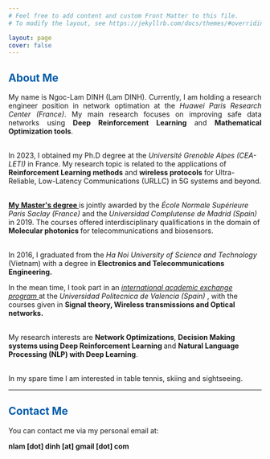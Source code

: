 ```yaml
---
# Feel free to add content and custom Front Matter to this file.
# To modify the layout, see https://jekyllrb.com/docs/themes/#overriding-theme-defaults

layout: page
cover: false
---
```

<h2 class="h1" style="color: rgb(1,92,171)" id="about">About Me </h2>
<p align="justify">
My name is Ngoc-Lam DINH (Lam DINH). Currently, I am holding a research engineer position in network optimation at the <i> Huawei Paris Research Center (France)</i>. My main research focuses on improving safe data networks using <b>Deep Reinforcement Learning</b> and <b>Mathematical Optimization tools</b>. <br> <br>

In 2023, I obtained my Ph.D degree at the <i> Université Grenoble Alpes (CEA-LETI) </i> in France. My research topic is related to the applications of <b>Reinforcement Learning methods</b> and <b>wireless protocols</b> for Ultra-Reliable, Low-Latency Communications (URLLC) in 5G systems and beyond. <br> <br>
<!-- Under supervision of <a href="https://fr.linkedin.com/in/emilio-calvanese-strinati-6g"><b> Prof. Emilio Calvanese Strinati</b> </a> and <a href="https://fr.linkedin.com/in/mickael-maman-6b1a3a82"> <b> Mr. Mickael Mamän </b> </a>, my research topic jointly applies <b> Learning methods </b> and <b> Advanced communication protocols </b> for Ultra-Reliable and Low-Latency Communications <b> (URLLC) </b> in 5G systems and beyond.<br> <br> -->

<a href="http://monabiphot.ens-paris-saclay.fr/"><b> My Master's degree </b> </a> is jointly awarded by the <i> École Normale Supérieure Paris Saclay (France) </i> and the <i> Universidad Complutense de Madrid (Spain) </i> in 2019. The courses offered interdisciplinary qualifications in the domain of <b> Molecular photonics </b> for telecommunications and biosensors.<br> <br>

In 2016, I graduated from the <i> Ha Noi University of Science and Technology </i> (Vietnam) with a degree in <b> Electronics and Telecommunications Engineering. </b> 
<!--My training mainly focused on several areas: <b> (1) Digital signal processing, (2) Mobile and wireless communications and (3) Embedded systems</b>.--> In the mean time, I took part in an <a href="http://www.upv.es/titulaciones/MUTSRC/indexi.html"> <i> international academic exchange program </i> </a> at the <i> Universidad Politecnica de Valencia (Spain) </i>, with the courses given in <b> Signal theory, Wireless transmissions and Optical networks. </b> <br>  <br>

My research interests are <b> Network Optimizations</b>, <b> Decision Making systems using Deep Reinforcement Learning </b> and <b> Natural Language Processing (NLP) with Deep Learning</b>. <br> <br>
<!-- Advanced communication protocols (wireless and data networks) based on (safe) -->
In my spare time I am interested in table tennis, skiing and sightseeing.<br>

</p>

---
<h2 class="h1" style="color: rgb(1,92,171)" id="contact-me">Contact Me </h2>
<p align="justify">
You can contact me via my personal email at:

<p class="home-element"><strong>nlam [dot] dinh [at] gmail [dot] com</strong></p>
</p>